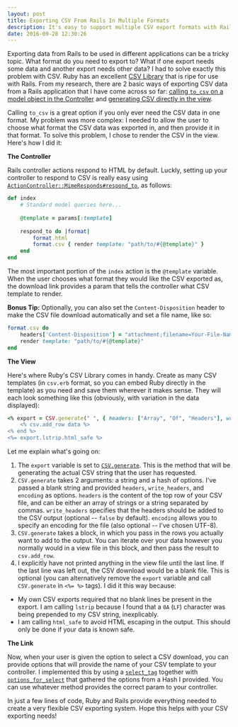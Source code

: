 ```yaml
---
layout: post
title: Exporting CSV From Rails In Multiple Formats
description: It's easy to support multiple CSV export formats with Rails.  This tutorial shows you how. 
date: 2016-09-28 12:30:26
---
```


Exporting data from Rails to be used in different applications can be a tricky topic.  What format do you need to export to?  What if one export needs some data and another export needs other data?  I had to solve exactly this problem with CSV.  Ruby has an excellent [CSV Library](http://ruby-doc.org/stdlib-2.3.0/libdoc/csv/rdoc/CSV.html) that is ripe for use with Rails.  From my research, there are 2 basic ways of exporting CSV data from a Rails application that I have come across so far:  [calling `to_csv` on a model object in the Controller](https://www.lockyy.com/posts/rails-4/exporting-csv-files-in-rails) and [generating CSV directly in the view](http://nithinbekal.com/posts/rails-csv-export/). 

Calling `to_csv` is a great option if you only ever need the CSV data in one format.  My problem was more complex:  I needed to allow the user to choose what format the CSV data was exported in, and then provide it in that format.  To solve this problem, I chose to render the CSV in the view.  Here's how I did it: 

**The Controller**

Rails controller actions respond to HTML by default.  Luckly, setting up your controller to respond to CSV is really easy using [`ActionController::MimeResponds#respond_to`](http://api.rubyonrails.org/classes/ActionController/MimeResponds.html#method-i-respond_to), as follows: 

```ruby
def index
	# Standard model queries here...
	
	@template = params[:template]
	
	respond_to do |format|
		format.html
		format.csv { render template: "path/to/#{@template}" }
	end 
end 
``` 

The most important portion of the `index` action is the `@template` variable.  When the user chooses what format they would like the CSV exported as, the download link provides a param that tells the controller what  CSV template to render.   

**Bonus Tip:** Optionally, you can also set the `Content-Disposition` header to make the CSV file download automatically and set a file name, like so: 

```ruby
format.csv do 
	headers['Content-Disposition'] = "attachment;filename=Your-File-Name-Here.csv"
	render template: "path/to/#{@template}"
end 
```

**The View**

Here's where Ruby's CSV Library comes in handy.  Create as many CSV templates (in `csv.erb` format, so you can embed Ruby directly in the template) as you need and save them wherever it makes sense.  They will each look something like this (obviously, with variation in the data displayed): 

```ruby
<% export = CSV.generate(" ", { headers: ["Array", "Of", "Headers"], write_headers: true, encoding: "UTF-8}) do |csv| %> 
	<% csv.add_row data %> 
<% end %>
<%= export.lstrip.html_safe %> 
```

Let me explain what's going on: 

1. The `export` variable is set to [`CSV.generate`](http://ruby-doc.org/stdlib-2.3.0/libdoc/csv/rdoc/CSV.html#method-c-generate).  This is the method that will be generating the actual CSV string that the user has requested. 
2. `CSV.generate` takes 2 arguments: a string and a hash of options.  I've passed a blank string and provided `headers`, `write_headers`, and `encoding` as options. `headers` is the content of the top row of your CSV file, and can be either an array of strings or a string separated by commas.  `write_headers` specifies that the headers should be added to the CSV output (optional -- `false` by default).  `encoding` allows you to specify an encoding for the file (also optional -- I've chosen UTF-8). 
3. `CSV.generate` takes a block, in which you pass in the rows you actually want to add to the output.  You can iterate over your data however you normally would in a view file in this block, and then pass the result to `csv.add_row`.  
4. I explicitly have not printed anything in the view file until the last line.  If the last line was left out, the CSV download would be a blank file.  This is optional (you can alternatively remove the `export` variable and call `CSV.generate` in `<%= %>` tags).  I did it this way because:   

- My own CSV exports required that no blank lines be present in the export.  I am calling `lstrip` because I found that a `0A` (`LF`) character was being prepended to my CSV string, inexplicably.  
- I am calling `html_safe` to avoid HTML escaping in the output.  This should only be done if your data is known safe.  

**The Link**

Now, when your user is given the option to select a CSV download, you can provide options that will provide the name of your CSV template to your controller.  I implemented this by using a [`select_tag`](http://api.rubyonrails.org/classes/ActionView/Helpers/FormTagHelper.html#method-i-select_tag) together with [`options_for_select`](http://api.rubyonrails.org/classes/ActionView/Helpers/FormOptionsHelper.html#method-i-options_for_select) that gathered the options from a Hash I provided.  You can use whatever method provides the correct param to your controller.  

In just a few lines of code, Ruby and Rails provide everything needed to create a very flexible CSV exporting system. Hope this helps with your CSV exporting needs!

